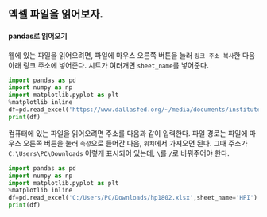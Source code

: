 ## 엑셀 파일을 읽어보자.

#### pandas로 읽어오기
웹에 있는 파일을 읽어오려면, 파일에 마우스 오른쪽 버튼을 눌러 `링크 주소 복사`한 다음 아래 링크 주소에 넣어준다. 시트가 여러개면 `sheet_name`를 넣어준다.

```python
import pandas as pd
import numpy as np
import matplotlib.pyplot as plt
%matplotlib inline
df=pd.read_excel('https://www.dallasfed.org/~/media/documents/institute/houseprice/hp1802.xlsx',sheet_name='HPI')
print(df)
```

컴퓨터에 있는 파일을 읽어오려면 주소를 다음과 같이 입력한다. 파일 경로는 파일에 마우스 오른쪽 버튼을 눌러 `속성`으로 들어간 다음, `위치`에서 가져오면 된다. 그때 주소가 `C:\Users\PC\Downloads` 이렇게 표시되어 있는데, `\`를 `/`로 바꿔주어야 한다.

```python
import pandas as pd
import numpy as np
import matplotlib.pyplot as plt
%matplotlib inline
df=pd.read_excel('C:/Users/PC/Downloads/hp1802.xlsx',sheet_name='HPI')
print(df)
```
